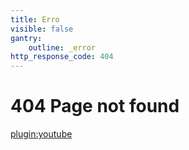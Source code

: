 ```yaml
---
title: Erro
visible: false
gantry:
    outline: _error
http_response_code: 404
---
```


# 404 Page not found

[plugin:youtube](https://www.youtube.com/watch?v=_xr5tqh-LwU)